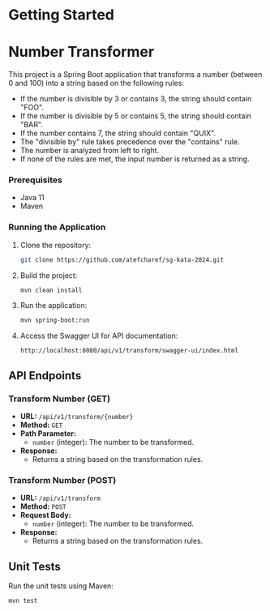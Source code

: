 # Getting Started

# Number Transformer

This project is a Spring Boot application that transforms a number (between 0 and 100) into a string based on the following rules:

- If the number is divisible by 3 or contains 3, the string should contain "FOO".
- If the number is divisible by 5 or contains 5, the string should contain "BAR".
- If the number contains 7, the string should contain "QUIX".
- The "divisible by" rule takes precedence over the "contains" rule.
- The number is analyzed from left to right.
- If none of the rules are met, the input number is returned as a string.


### Prerequisites

- Java 11
- Maven

### Running the Application

1. Clone the repository:
    ```sh
    git clone https://github.com/atefcharef/sg-kata-2024.git
    ```

2. Build the project:
    ```sh
    mvn clean install
    ```

3. Run the application:
    ```sh
    mvn spring-boot:run
    ```

4. Access the Swagger UI for API documentation:
    ```
    http://localhost:8080/api/v1/transform/swagger-ui/index.html
    ```

## API Endpoints

### Transform Number (GET)

- **URL:** `/api/v1/transform/{number}`
- **Method:** `GET`
- **Path Parameter:**
    - `number` (integer): The number to be transformed.
- **Response:**
    - Returns a string based on the transformation rules.

### Transform Number (POST)

- **URL:** `/api/v1/transform`
- **Method:** `POST`
- **Request Body:**
    - `number` (integer): The number to be transformed.
- **Response:**
    - Returns a string based on the transformation rules.

## Unit Tests

Run the unit tests using Maven:
```sh
mvn test

